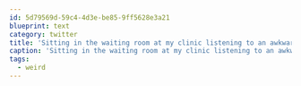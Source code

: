 ```yaml
---
id: 5d79569d-59c4-4d3e-be85-9ff5628e3a21
blueprint: text
category: twitter
title: 'Sitting in the waiting room at my clinic listening to an awkward sales pitch by @vitalwaters #weird'
caption: 'Sitting in the waiting room at my clinic listening to an awkward sales pitch by <span class="username username_linked">@<a href="https://twitter.com/vitalwaters" title="Vital Waters">vitalwaters</a></span> <span class="hashtag hashtag_local">#<a href="http://tweettemp.darylchymko.ca/?tag=weird">weird</a>'
tags:
  - weird
---
```

